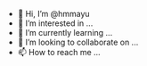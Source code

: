 - 👋 Hi, I’m @hmmayu
- 👀 I’m interested in ...
- 🌱 I’m currently learning ...
- 💞️ I’m looking to collaborate on ...
- 📫 How to reach me ...

<!---
hmmayu/hmmayu is a ✨ special ✨ repository because its `README.md` (this file) appears on your GitHub profile.
You can click the Preview link to take a look at your changes.
--->
